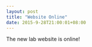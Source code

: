 ```yaml
---
layout: post
title: "Website Online"
date: 2015-9-28T21:00:01+08:00
---
```

The new lab website is online!
